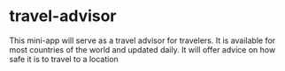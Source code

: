 # travel-advisor
This mini-app will serve as a travel advisor for travelers. It is available for most countries of the world and updated daily. It will offer advice on how safe it is to travel to a location
